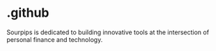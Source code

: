 # .github
Sourpips is dedicated to building innovative tools at the intersection of personal finance and technology.
